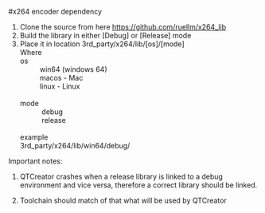#x264 encoder dependency

1. Clone the source from here https://github.com/ruellm/x264_lib
2. Build the library in either [Debug] or [Release] mode
3. Place it in location
   3rd_party/x264/lib/[os]/[mode] <br/>
   Where
   <br/>
   os <br/>
   &nbsp;&nbsp;&nbsp;&nbsp;&nbsp;&nbsp;&nbsp;&nbsp;&nbsp;&nbsp;win64 (windows 64) <br/>
   &nbsp;&nbsp;&nbsp;&nbsp;&nbsp;&nbsp;&nbsp;&nbsp;&nbsp;&nbsp;macos - Mac <br/>
   &nbsp;&nbsp;&nbsp;&nbsp;&nbsp;&nbsp;&nbsp;&nbsp;&nbsp;&nbsp;linux - Linux <br/>
   <br/>
   mode <br/>
   &nbsp;&nbsp;&nbsp;&nbsp;&nbsp;&nbsp;&nbsp;&nbsp;&nbsp;&nbsp; debug <br/>
   &nbsp;&nbsp;&nbsp;&nbsp;&nbsp;&nbsp;&nbsp;&nbsp;&nbsp;&nbsp; release
   <br/>    
   example <br/>
   3rd_party/x264/lib/win64/debug/

Important notes:
1. QTCreator crashes when a release library is linked to a debug environment and vice versa, therefore a correct library should be linked.

2. Toolchain should match of that what will be used by QTCreator
   	